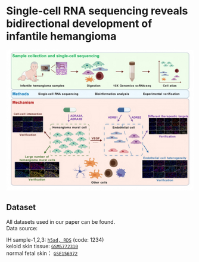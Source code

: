 # Single-cell RNA sequencing reveals bidirectional development of infantile hemangioma
<img src="https://github.com/Gut2Sdu/IH/blob/main/Fig-copy_300DPI.jpg" width="800px">

## Dataset
All datasets used in our paper can be found.<br>
Data source: <br>

IH sample-1,2,3: [`h5ad, RDS`](https://pan.baidu.com/s/16i1_Gd3r9u5kdz_wytsC3w) (code: 1234)<br>
keloid skin tissue: [`GSM5772310`](https://www.ncbi.nlm.nih.gov/geo/query/acc.cgi?acc=GSE181297) <br>
normal fetal skin： [`GSE156972`](https://www.ncbi.nlm.nih.gov/geo/query/acc.cgi?acc=GSE156972) <br>

